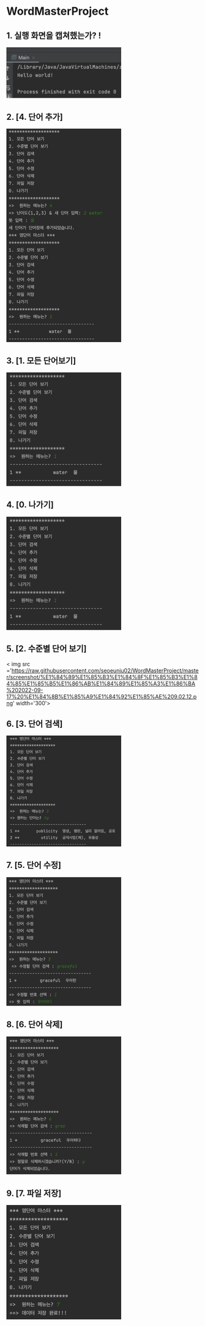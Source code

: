 # WordMasterProject

## 1. 실행 화면을 캡쳐했는가? !

<img src='https://github.com/seoeunju02/WordMasterProject/blob/master/screenshot/%E1%84%89%E1%85%B3%E1%84%8F%E1%85%B3%E1%84%85%E1%85%B5%E1%86%AB%E1%84%89%E1%85%A3%E1%86%BA%202022-09-07%20%E1%84%8B%E1%85%A9%E1%84%8C%E1%85%A5%E1%86%AB%2012.58.46.png?raw=true' width='300' >

## 2. [4. 단어 추가]
<img src ='https://github.com/seoeunju02/WordMasterProject/blob/master/screenshot/%E1%84%89%E1%85%B3%E1%84%8F%E1%85%B3%E1%84%85%E1%85%B5%E1%86%AB%E1%84%89%E1%85%A3%E1%86%BA%202022-09-07%20%E1%84%8B%E1%85%A9%E1%84%8C%E1%85%A5%E1%86%AB%201.10.56.png?raw=true' width='300'>

## 3. [1. 모든 단어보기]
<img src ='https://github.com/seoeunju02/WordMasterProject/blob/master/screenshot/%E1%84%89%E1%85%B3%E1%84%8F%E1%85%B3%E1%84%85%E1%85%B5%E1%86%AB%E1%84%89%E1%85%A3%E1%86%BA%202022-09-07%20%E1%84%8B%E1%85%A9%E1%84%8C%E1%85%A5%E1%86%AB%201.11.55.png?raw=true' width='300'>

## 4. [0. 나가기]
<img src ='https://github.com/seoeunju02/WordMasterProject/blob/master/screenshot/%E1%84%89%E1%85%B3%E1%84%8F%E1%85%B3%E1%84%85%E1%85%B5%E1%86%AB%E1%84%89%E1%85%A3%E1%86%BA%202022-09-07%20%E1%84%8B%E1%85%A9%E1%84%8C%E1%85%A5%E1%86%AB%201.11.55.png?raw=true' width='300'>

## 5. [2. 수준별 단어 보기]
< img src ='https://raw.githubusercontent.com/seoeunju02/WordMasterProject/master/screenshot/%E1%84%89%E1%85%B3%E1%84%8F%E1%85%B3%E1%84%85%E1%85%B5%E1%86%AB%E1%84%89%E1%85%A3%E1%86%BA%202022-09-17%20%E1%84%8B%E1%85%A9%E1%84%92%E1%85%AE%209.02.12.png' width='300'>

## 6. [3. 단어 검색]
<img src ='https://github.com/seoeunju02/WordMasterProject/blob/master/screenshot/%E1%84%89%E1%85%B3%E1%84%8F%E1%85%B3%E1%84%85%E1%85%B5%E1%86%AB%E1%84%89%E1%85%A3%E1%86%BA%202022-09-17%20%E1%84%8B%E1%85%A9%E1%84%92%E1%85%AE%209.06.32.png?raw=true' width='300'>

## 7. [5. 단어 수정]
<img src='https://github.com/seoeunju02/WordMasterProject/blob/master/screenshot/%E1%84%89%E1%85%B3%E1%84%8F%E1%85%B3%E1%84%85%E1%85%B5%E1%86%AB%E1%84%89%E1%85%A3%E1%86%BA%202022-09-17%20%E1%84%8B%E1%85%A9%E1%84%92%E1%85%AE%209.09.07.png?raw=true' width='300'>

## 8. [6. 단어 삭제]
<img src='https://github.com/seoeunju02/WordMasterProject/blob/master/screenshot/%E1%84%89%E1%85%B3%E1%84%8F%E1%85%B3%E1%84%85%E1%85%B5%E1%86%AB%E1%84%89%E1%85%A3%E1%86%BA%202022-09-17%20%E1%84%8B%E1%85%A9%E1%84%92%E1%85%AE%209.12.13.png?raw=true' width='300'>

## 9. [7. 파일 저장]
<img src='https://github.com/seoeunju02/WordMasterProject/blob/master/screenshot/%E1%84%89%E1%85%B3%E1%84%8F%E1%85%B3%E1%84%85%E1%85%B5%E1%86%AB%E1%84%89%E1%85%A3%E1%86%BA%202022-09-17%20%E1%84%8B%E1%85%A9%E1%84%92%E1%85%AE%209.14.08.png?raw=true' width='300'>


